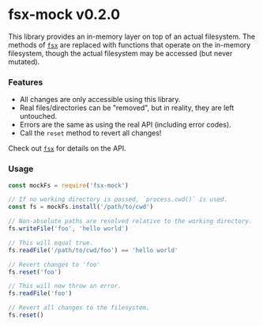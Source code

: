 
# fsx-mock v0.2.0

This library provides an in-memory layer on top of an actual
filesystem. The methods of [`fsx`](https://github.com/aleclarson/fsx)
are replaced with functions that operate on the in-memory filesystem,
though the actual filesystem may be accessed (but never mutated).

### Features

- All changes are only accessible using this library.
- Real files/directories can be "removed", but in reality, they
are left untouched.
- Errors are the same as using the real API (including error codes).
- Call the `reset` method to revert all changes!

Check out [`fsx`](https://github.com/aleclarson/fsx) for details on the API.

### Usage

```js
const mockFs = require('fsx-mock')

// If no working directory is passed, `process.cwd()` is used.
const fs = mockFs.install('/path/to/cwd')

// Non-absolute paths are resolved relative to the working directory.
fs.writeFile('foo', 'hello world')

// This will equal true.
fs.readFile('/path/to/cwd/foo') == 'hello world'

// Revert changes to 'foo'
fs.reset('foo')

// This will now throw an error.
fs.readFile('foo')

// Revert all changes to the filesystem.
fs.reset()
```
